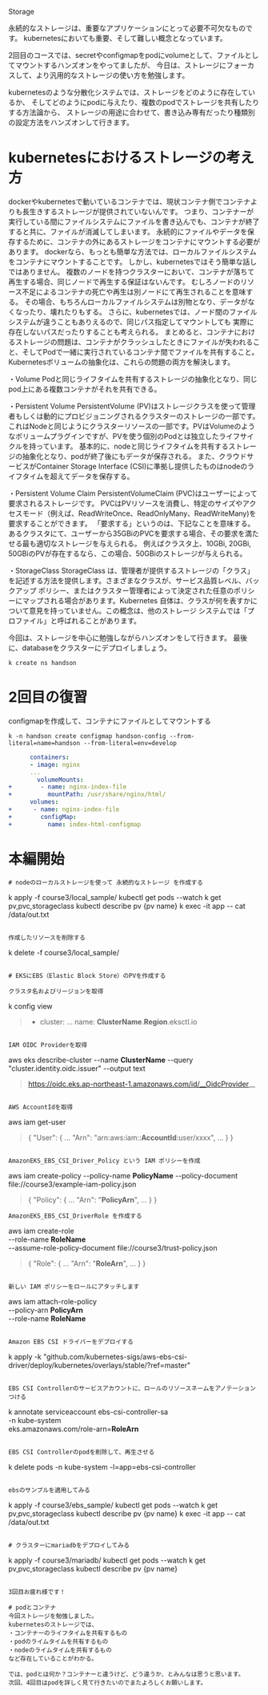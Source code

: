 Storage

永続的なストレージは、重要なアプリケーションにとって必要不可欠なものです。
kubernetesにおいても重要、そして難しい概念となっています。

2回目のコースでは、secretやconfigmapをpodにvolumeとして、ファイルとしてマウントするハンズオンをやってましたが、
今日は、ストレージにフォーカスして、より汎用的なストレージの使い方を勉強します。

kubernetesのような分散化システムでは、ストレージをどのように存在しているか、
そしてどのようにpodに与えたり、複数のpodでストレージを共有したりする方法論から、
ストレージの用途に合わせて、書き込み専有だったり種類別の設定方法をハンズオンして行きます。

# kubernetesにおけるストレージの考え方

dockerやkubernetesで動いているコンテナでは、現状コンテナ側でコンテナよりも長生きするストレージが提供されていないんです。
つまり、コンテナーが実行している間にファイルシステムにファイルを書き込んでも、コンテナが終了すると共に、ファイルが消滅してしまいます。
永続的にファイルやデータを保存するために、コンテナの外にあるストレージをコンテナにマウントする必要があります。
dockerなら、もっとも簡単な方法では、ローカルファイルシステムをコンテナにマウントすることです。
しかし、kubernetesではそう簡単な話しではありません。
複数のノードを持つクラスターにおいて、コンテナが落ちて再生する場合、同じノードで再生する保証はないんです。
むしろノードのリソース不足によるコンテナの死亡や再生は別ノードにて再生されることを意味する。
その場合、もちろんローカルファイルシステムは別物となり、データがなくなったり、壊れたりもする。
さらに、kubernetesでは、ノード間のファイルシステムが違うこともありえるので、同じパス指定してマウントしても
実際に存在しないパスだったりすることも考えられる。
まとめると、コンテナにおけるストレージの問題は、コンテナがクラッシュしたときにファイルが失われること、そしてPodで一緒に実行されているコンテナ間でファイルを共有すること。 Kubernetesボリュームの抽象化は、これらの問題の両方を解決します。

・Volume
Podと同じライフタイムを共有するストレージの抽象化となり、同じpod上にある複数コンテナがそれを共有できる。

・Persistent Volume
PersistentVolume (PV)はストレージクラスを使って管理者もしくは動的にプロビジョニングされるクラスターのストレージの一部です。これはNodeと同じようにクラスターリソースの一部です。PVはVolumeのようなボリュームプラグインですが、PVを使う個別のPodとは独立したライフサイクルを持っています。
基本的に、nodeと同じライフタイムを共有するストレージの抽象化となり、podが終了後にもデータが保存される。
また、クラウドサービスがContainer Storage Interface (CSI)に準拠し提供したものはnodeのライフタイムを超えてデータを保存する。

・Persistent Volume Claim
PersistentVolumeClaim (PVC)はユーザーによって要求されるストレージです。
PVCはPVリソースを消費し、特定のサイズやアクセスモード（例えば、ReadWriteOnce、ReadOnlyMany、ReadWriteMany)を要求することができます。
「要求する」というのは、下記なことを意味する。
あるクラスタにて、ユーザーから35GBiのPVCを要求する場合、その要求を満たせる最も適切なストレージを与えられる。
例えばクラスタ上、10GBi, 20GBi, 50GBiのPVが存在するなら、この場合、50GBiのストレージが与えられる。

・StorageClass
StorageClass は、管理者が提供するストレージの「クラス」を記述する方法を提供します。さまざまなクラスが、サービス品質レベル、バックアップ ポリシー、またはクラスター管理者によって決定された任意のポリシーにマップされる場合があります。Kubernetes 自体は、クラスが何を表すかについて意見を持っていません。この概念は、他のストレージ システムでは「プロファイル」と呼ばれることがあります。

今回は、ストレージを中心に勉強しながらハンズオンをして行きます。
最後に、databaseをクラスターにデプロイしましょう。

```
k create ns handson

```

# 2回目の復習
configmapを作成して、コンテナにファイルとしてマウントする

```
k -n handson create configmap handson-config --from-literal=name=handson --from-literal=env=develop
```
```yaml
      containers:
      - image: nginx
      ...
        volumeMounts:
+        - name: nginx-index-file
+          mountPath: /usr/share/nginx/html/
      volumes:
+      - name: nginx-index-file
+        configMap:
+          name: index-html-configmap
```

# 本編開始

```
# nodeのローカルストレージを使って 永続的なストレージ を作成する
```
k apply -f course3/local_sample/
kubectl get pods --watch
k get pv,pvc,storageclass
kubectl describe pv {pv name}
k exec -it app -- cat /data/out.txt
```

作成したリソースを削除する

```
k delete -f course3/local_sample/
```

# EKSにEBS（Elastic Block Store）のPVを作成する

クラスタ名およびリージョンを取得
```
k config view
> - cluster:
>     ...
>   name: __ClusterName__.__Region__.eksctl.io
```

IAM OIDC Providerを取得
```
aws eks describe-cluster --name __ClusterName__ --query "cluster.identity.oidc.issuer" --output text
> https://oidc.eks.ap-northeast-1.amazonaws.com/id/__OidcProvider__
```

AWS AccountIdを取得
```
aws iam get-user
> {
>     "User": {
>         ...
>         "Arn": "arn:aws:iam::__AccountId__:user/xxxx",
>         ...
>     }
> }
```

AmazonEKS_EBS_CSI_Driver_Policy という IAM ポリシーを作成
```
aws iam create-policy --policy-name __PolicyName__ --policy-document file://course3/example-iam-policy.json
> {
>     "Policy": {
>         ...
>         "Arn": "__PolicyArn__",
>         ...
>     }
> }
```
AmazonEKS_EBS_CSI_DriverRole を作成する

```
aws iam create-role \
  --role-name __RoleName__ \
  --assume-role-policy-document file://course3/trust-policy.json
> {
>     "Role": {
>         ...
>         "Arn": "__RoleArn__",
>         ...
>     }
> }
```

新しい IAM ポリシーをロールにアタッチします

```
aws iam attach-role-policy \
--policy-arn __PolicyArn__ \
--role-name __RoleName__
```

Amazon EBS CSI ドライバーをデプロイする

```
k apply -k "github.com/kubernetes-sigs/aws-ebs-csi-driver/deploy/kubernetes/overlays/stable/?ref=master"
```

EBS CSI Controllerのサービスアカウントに、ロールのリソースネームをアノテーションつける

```
k annotate serviceaccount ebs-csi-controller-sa \
  -n kube-system \
  eks.amazonaws.com/role-arn=__RoleArn__
```

EBS CSI Controllerのpodを削除して、再生させる

```
k delete pods -n kube-system -l=app=ebs-csi-controller
```

ebsのサンプルを適用してみる

```
k apply -f course3/ebs_sample/
kubectl get pods --watch
k get pv,pvc,storageclass
kubectl describe pv {pv name}
k exec -it app -- cat /data/out.txt
```

# クラスターにmariadbをデプロイしてみる

```
k apply -f course3/mariadb/
kubectl get pods --watch
k get pv,pvc,storageclass
kubectl describe pv {pv name}
```

3回目お疲れ様です！

# podとコンテナ
今回ストレージを勉強しました。
kubernetesのストレージでは、
・コンテナーのライフタイムを共有するもの
・podのライムタイムを共有するもの
・nodeのライムタイムを共有するもの
など存在していることがわかる。

では、podとは何か？コンテナーと違うけど、どう違うか、とみんなは思うと思います。
次回、4回目はpodを詳しく見て行きたいのでまたよろしくお願いします。